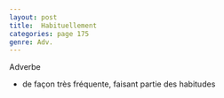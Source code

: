 ```yaml
---
layout: post
title:  Habituellement
categories: page 175
genre: Adv.
---
```


Adverbe
- de façon très fréquente, faisant partie des habitudes
